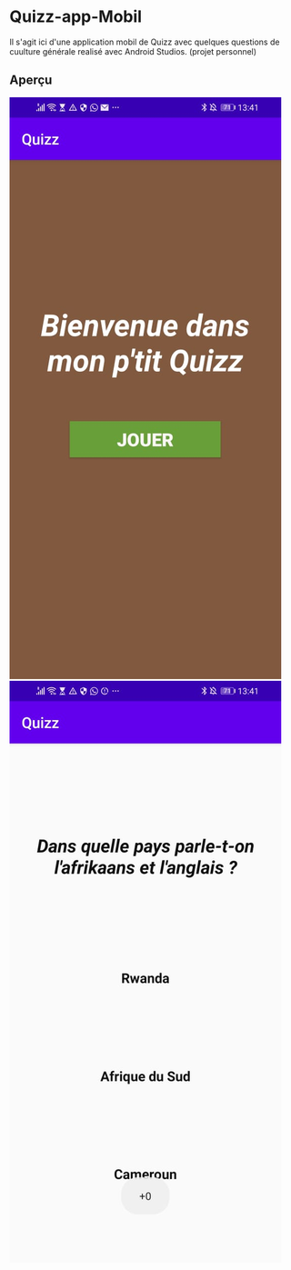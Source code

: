 # Quizz-app-Mobil

Il s'agit ici d'une application mobil de Quizz avec quelques questions de cuulture générale realisé avec Android Studios.  (projet personnel)

## Aperçu

![](app/src/images/Screen1.jpg?raw=true "Screen 1")  ![](app/src/images/Screen2.jpg?raw=true "Screen 2")


